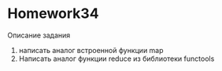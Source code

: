 # Homework34
Описание задания

1) написать аналог встроенной функции map
2) Написать аналог функции reduce из библиотеки functools